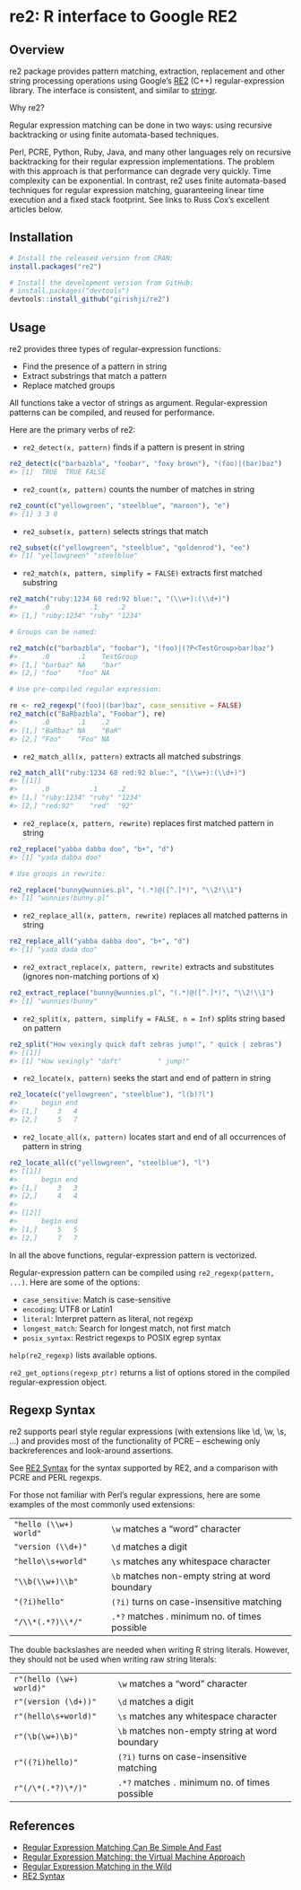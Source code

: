 
<!-- README.md is generated from README.Rmd. Please edit that file -->
<!-- Keep this file sync'ed with vignette -->

# re2: R interface to Google RE2

## Overview

re2 package provides pattern matching, extraction, replacement and other
string processing operations using Google’s
[RE2](https://github.com/google/re2) (C++) regular-expression library.
The interface is consistent, and similar to
[stringr](https://github.com/tidyverse/stringr).

Why re2?

Regular expression matching can be done in two ways: using recursive
backtracking or using finite automata-based techniques.

Perl, PCRE, Python, Ruby, Java, and many other languages rely on
recursive backtracking for their regular expression implementations. The
problem with this approach is that performance can degrade very quickly.
Time complexity can be exponential. In contrast, re2 uses finite
automata-based techniques for regular expression matching, guaranteeing
linear time execution and a fixed stack footprint. See links to Russ
Cox’s excellent articles below.

## Installation

``` r
# Install the released version from CRAN:
install.packages("re2")

# Install the development version from GitHub:
# install.packages("devtools")
devtools::install_github("girishji/re2")
```

## Usage

re2 provides three types of regular-expression functions:

-   Find the presence of a pattern in string
-   Extract substrings that match a pattern
-   Replace matched groups

All functions take a vector of strings as argument. Regular-expression
patterns can be compiled, and reused for performance.

Here are the primary verbs of re2:

-   `re2_detect(x, pattern)` finds if a pattern is present in string

``` r
re2_detect(c("barbazbla", "foobar", "foxy brown"), "(foo)|(bar)baz")
#> [1]  TRUE  TRUE FALSE
```

-   `re2_count(x, pattern)` counts the number of matches in string

``` r
re2_count(c("yellowgreen", "steelblue", "maroon"), "e")
#> [1] 3 3 0
```

-   `re2_subset(x, pattern)` selects strings that match

``` r
re2_subset(c("yellowgreen", "steelblue", "goldenrod"), "ee")
#> [1] "yellowgreen" "steelblue"
```

-   `re2_match(x, pattern, simplify = FALSE)` extracts first matched
    substring

``` r
re2_match("ruby:1234 68 red:92 blue:", "(\\w+):(\\d+)")
#>      .0          .1     .2    
#> [1,] "ruby:1234" "ruby" "1234"
```

``` r
# Groups can be named:

re2_match(c("barbazbla", "foobar"), "(foo)|(?P<TestGroup>bar)baz")
#>      .0       .1    TestGroup
#> [1,] "barbaz" NA    "bar"    
#> [2,] "foo"    "foo" NA
```

``` r
# Use pre-compiled regular expression:

re <- re2_regexp("(foo)|(bar)baz", case_sensitive = FALSE)
re2_match(c("BaRbazbla", "Foobar"), re)
#>      .0       .1    .2   
#> [1,] "BaRbaz" NA    "BaR"
#> [2,] "Foo"    "Foo" NA
```

-   `re2_match_all(x, pattern)` extracts all matched substrings

``` r
re2_match_all("ruby:1234 68 red:92 blue:", "(\\w+):(\\d+)")
#> [[1]]
#>      .0          .1     .2    
#> [1,] "ruby:1234" "ruby" "1234"
#> [2,] "red:92"    "red"  "92"
```

-   `re2_replace(x, pattern, rewrite)` replaces first matched pattern in
    string

``` r
re2_replace("yabba dabba doo", "b+", "d")
#> [1] "yada dabba doo"
```

``` r
# Use groups in rewrite:

re2_replace("bunny@wunnies.pl", "(.*)@([^.]*)", "\\2!\\1")
#> [1] "wunnies!bunny.pl"
```

-   `re2_replace_all(x, pattern, rewrite)` replaces all matched patterns
    in string

``` r
re2_replace_all("yabba dabba doo", "b+", "d")
#> [1] "yada dada doo"
```

-   `re2_extract_replace(x, pattern, rewrite)` extracts and substitutes
    (ignores non-matching portions of x)

``` r
re2_extract_replace("bunny@wunnies.pl", "(.*)@([^.]*)", "\\2!\\1")
#> [1] "wunnies!bunny"
```

-   `re2_split(x, pattern, simplify = FALSE, n = Inf)` splits string
    based on pattern

``` r
re2_split("How vexingly quick daft zebras jump!", " quick | zebras")
#> [[1]]
#> [1] "How vexingly" "daft"         " jump!"
```

-   `re2_locate(x, pattern)` seeks the start and end of pattern in
    string

``` r
re2_locate(c("yellowgreen", "steelblue"), "l(b)?l")
#>      begin end
#> [1,]     3   4
#> [2,]     5   7
```

-   `re2_locate_all(x, pattern)` locates start and end of all
    occurrences of pattern in string

``` r
re2_locate_all(c("yellowgreen", "steelblue"), "l")
#> [[1]]
#>      begin end
#> [1,]     3   3
#> [2,]     4   4
#> 
#> [[2]]
#>      begin end
#> [1,]     5   5
#> [2,]     7   7
```

In all the above functions, regular-expression pattern is vectorized.

Regular-expression pattern can be compiled using
`re2_regexp(pattern, ...)`. Here are some of the options:

-   `case_sensitive`: Match is case-sensitive
-   `encoding`: UTF8 or Latin1
-   `literal`: Interpret pattern as literal, not regexp
-   `longest_match`: Search for longest match, not first match
-   `posix_syntax`: Restrict regexps to POSIX egrep syntax

`help(re2_regexp)` lists available options.

`re2_get_options(regexp_ptr)` returns a list of options stored in the
compiled regular-expression object.

## Regexp Syntax

re2 supports pearl style regular expressions (with extensions like \\d,
\\w, \\s, …) and provides most of the functionality of PCRE – eschewing
only backreferences and look-around assertions.

See [RE2 Syntax](https://github.com/girishji/re2/wiki/Syntax) for the
syntax supported by RE2, and a comparison with PCRE and PERL regexps.

For those not familiar with Perl’s regular expressions, here are some
examples of the most commonly used extensions:

|                        |                                                |
|------------------------|------------------------------------------------|
| `"hello (\\w+) world"` | `\w` matches a “word” character                |
| `"version (\\d+)"`     | `\d` matches a digit                           |
| `"hello\\s+world"`     | `\s` matches any whitespace character          |
| `"\\b(\\w+)\\b"`       | `\b` matches non-empty string at word boundary |
| `"(?i)hello"`          | `(?i)` turns on case-insensitive matching      |
| `"/\\*(.*?)\\*/"`      | `.*?` matches . minimum no. of times possible  |

The double backslashes are needed when writing R string literals.
However, they should not be used when writing raw string literals:

|                          |                                                 |
|--------------------------|-------------------------------------------------|
| `r"(hello (\w+) world)"` | `\w` matches a “word” character                 |
| `r"(version (\d+))"`     | `\d` matches a digit                            |
| `r"(hello\s+world)"`     | `\s` matches any whitespace character           |
| `r"(\b(\w+)\b)"`         | `\b` matches non-empty string at word boundary  |
| `r"((?i)hello)"`         | `(?i)` turns on case-insensitive matching       |
| `r"(/\*(.*?)\*/)"`       | `.*?` matches `.` minimum no. of times possible |

## References

-   [Regular Expression Matching Can Be Simple And
    Fast](https://swtch.com/~rsc/regexp/regexp1.html)
-   [Regular Expression Matching: the Virtual Machine
    Approach](https://swtch.com/~rsc/regexp/regexp2.html)
-   [Regular Expression Matching in the
    Wild](https://swtch.com/~rsc/regexp/regexp3.html)
-   [RE2 Syntax](https://github.com/google/re2/wiki/Syntax)
